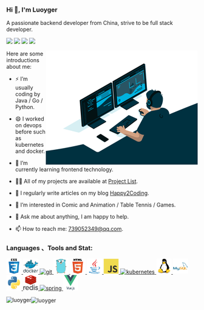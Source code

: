 ### Hi 👋, I'm **Luoyger**

A passionate backend developer from China, strive to be full stack developer.

[![](https://komarev.com/ghpvc/?username=luoyger&label=Profile%20views&color=0e75b6&style=flat)](https://github.com/luoyger/luoyger)
![](https://img.shields.io/badge/Backend-developer-yellow)
![](https://img.shields.io/badge/Devops-developer-green)
![](https://img.shields.io/badge/Frontend-developer-orange)

<base target="_blank">

<img align="right" alt="GIF" src="https://raw.githubusercontent.com/luoyger/luoyger/main/code.gif" width="400" height="300" />

Here are some introductions about me:

- ⚡ I’m usually coding by Java / Go / Python.

- 😄 I worked on devops before such as kubernetes and docker.

- 🌱 I’m currently learning frontend technology.

- 👨‍💻 All of my projects are available at [Project List](https://github.com/luoyger?tab=repositories).

- 📝 I regularly write articles on my blog [Happy2Coding](http://www.happy2coding.com).

- 🏃 I’m interested in Comic and Animation / Table Tennis / Games.

- 💬 Ask me about anything, I am happy to help.

- 📫 How to reach me: 739052349@qq.com.

<h3 align="left">Languages 、Tools and Stat:</h3>
<p align="left"> <a href="https://www.w3schools.com/css/" target="_blank" rel="noreferrer"> <img src="https://raw.githubusercontent.com/devicons/devicon/master/icons/css3/css3-original-wordmark.svg" alt="css3" width="40" height="40"/> </a> <a href="https://www.docker.com/" target="_blank" rel="noreferrer"> <img src="https://raw.githubusercontent.com/devicons/devicon/master/icons/docker/docker-original-wordmark.svg" alt="docker" width="40" height="40"/> </a> <a href="https://git-scm.com/" target="_blank" rel="noreferrer"> <img src="https://www.vectorlogo.zone/logos/git-scm/git-scm-icon.svg" alt="git" width="40" height="40"/> </a> <a href="https://golang.org" target="_blank" rel="noreferrer"> <img src="https://raw.githubusercontent.com/devicons/devicon/master/icons/go/go-original.svg" alt="go" width="40" height="40"/> </a> <a href="https://www.w3.org/html/" target="_blank" rel="noreferrer"> <img src="https://raw.githubusercontent.com/devicons/devicon/master/icons/html5/html5-original-wordmark.svg" alt="html5" width="40" height="40"/> </a> <a href="https://www.java.com" target="_blank" rel="noreferrer"> <img src="https://raw.githubusercontent.com/devicons/devicon/master/icons/java/java-original.svg" alt="java" width="40" height="40"/> </a> <a href="https://developer.mozilla.org/en-US/docs/Web/JavaScript" target="_blank" rel="noreferrer"> <img src="https://raw.githubusercontent.com/devicons/devicon/master/icons/javascript/javascript-original.svg" alt="javascript" width="40" height="40"/> </a> <a href="https://kubernetes.io" target="_blank" rel="noreferrer"> <img src="https://www.vectorlogo.zone/logos/kubernetes/kubernetes-icon.svg" alt="kubernetes" width="40" height="40"/> </a> <a href="https://www.linux.org/" target="_blank" rel="noreferrer"> <img src="https://raw.githubusercontent.com/devicons/devicon/master/icons/linux/linux-original.svg" alt="linux" width="40" height="40"/> </a> <a href="https://www.mysql.com/" target="_blank" rel="noreferrer"> <img src="https://raw.githubusercontent.com/devicons/devicon/master/icons/mysql/mysql-original-wordmark.svg" alt="mysql" width="40" height="40"/> </a> <a href="https://www.python.org" target="_blank" rel="noreferrer"> <img src="https://raw.githubusercontent.com/devicons/devicon/master/icons/python/python-original.svg" alt="python" width="40" height="40"/> </a> <a href="https://redis.io" target="_blank" rel="noreferrer"> <img src="https://raw.githubusercontent.com/devicons/devicon/master/icons/redis/redis-original-wordmark.svg" alt="redis" width="40" height="40"/> </a> <a href="https://spring.io/" target="_blank" rel="noreferrer"> <img src="https://www.vectorlogo.zone/logos/springio/springio-icon.svg" alt="spring" width="40" height="40"/> </a> <a href="https://vuejs.org/" target="_blank" rel="noreferrer"> <img src="https://raw.githubusercontent.com/devicons/devicon/master/icons/vuejs/vuejs-original-wordmark.svg" alt="vuejs" width="40" height="40"/> </a> </p>

<p><img align="left" src="https://github-readme-stats.vercel.app/api/top-langs?username=luoyger&show_icons=true&locale=en&layout=compact" alt="luoyger" /></p>

<p><img align="center" src="https://github-readme-stats.vercel.app/api?username=luoyger&show_icons=true&locale=en" alt="luoyger" /></p>


